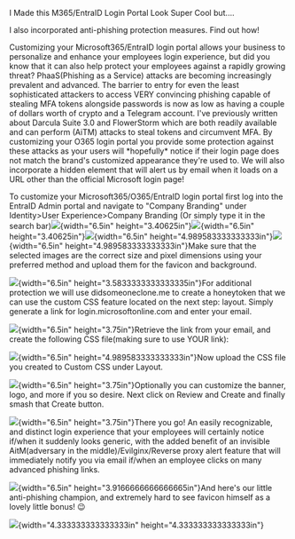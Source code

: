 I Made this M365/EntraID Login Portal Look Super Cool but\....

I also incorporated anti-phishing protection measures. Find out how!

Customizing your Microsoft365/EntraID login portal allows your business
to personalize and enhance your employees login experience, but did you
know that it can also help protect your employees against a rapidly
growing threat? PhaaS(Phishing as a Service) attacks are becoming
increasingly prevalent and advanced. The barrier to entry for even the
least sophisticated attackers to access VERY convincing phishing capable
of stealing MFA tokens alongside passwords is now as low as having a
couple of dollars worth of crypto and a Telegram account. I've
previously written about Darcula Suite 3.0 and FlowerStorm which are
both readily available and can perform (AiTM) attacks to steal tokens
and circumvent MFA. By customizing your O365 login portal you provide
some protection against these attacks as your users will \*hopefully\*
notice if their login page does not match the brand's customized
appearance they're used to. We will also incorporate a hidden element
that will alert us by email when it loads on a URL other than the
official Microsoft login page!

To customize your Microsoft365/O365/EntraID login portal first log into
the EntraID Admin portal and navigate to "Company Branding" under
Identity\>User Experience\>Company Branding (Or simply type it in the
search
bar)![](CustomEntraIDPortalMedia/daffe4fdcf32a3810e03607065df23ccbd959450.png){width="6.5in"
height="3.40625in"}![](CustomEntraIDPortalMedia/a8a9675c727ac09fa0877b3ffb4bc4abd09b57f0.png){width="6.5in"
height="3.40625in"}![](CustomEntraIDPortalMedia/774fbecf5ffa7567390627fb6590aee7dc575c52.png){width="6.5in"
height="4.989583333333333in"}![](CustomEntraIDPortalMedia/63029f31cd16115814b22a36df843c4c34313d95.png){width="6.5in"
height="4.989583333333333in"}Make sure that the selected images are the
correct size and pixel dimensions using your preferred method and upload
them for the favicon and background.

![](CustomEntraIDPortalMedia/1c3db908d32731ad1a4d05d12d4062fdd81d3e61.png){width="6.5in"
height="3.5833333333333335in"}For additional protection we will use
didsomeoneclone.me to create a honeytoken that we can use the custom CSS
feature located on the next step: layout. Simply generate a link for
login.microsoftonline.com and enter your email.

![](CustomEntraIDPortalMedia/d018d7bce9db18755cf1226bdefc9659afee781a.png){width="6.5in"
height="3.75in"}Retrieve the link from your email, and create the
following CSS file(making sure to use YOUR link):

![](CustomEntraIDPortalMedia/896f3a4267c8e53c8c75f91482cc208fa9a27ba2.png){width="6.5in"
height="4.989583333333333in"}Now upload the CSS file you created to
Custom CSS under Layout.

![](CustomEntraIDPortalMedia/2dbf42045637064e2825409243f2e37c29c95544.png){width="6.5in"
height="3.75in"}Optionally you can customize the banner, logo, and more
if you so desire. Next click on Review and Create and finally smash that
Create button.

![](CustomEntraIDPortalMedia/39a5685f290d9a3d46f362e15c001087ba8c89c5.png){width="6.5in"
height="3.75in"}There you go! An easily recognizable, and distinct login
experience that your employees will certainly notice if/when it suddenly
looks generic, with the added benefit of an invisible AitM(adversary in
the middle)/Evilginx/Reverse proxy alert feature that will immediately
notify you via email if/when an employee clicks on many advanced
phishing links.

![](CustomEntraIDPortalMedia/0d6c7dbf6b31772d31968beb1ec923a5988b773f.png){width="6.5in"
height="3.9166666666666665in"}And here's our little anti-phishing
champion, and extremely hard to see favicon himself as a lovely little
bonus! 😉

![](CustomEntraIDPortalMedia/86c4729140660604201a2d89895ac4b15e68c25c.png){width="4.333333333333333in"
height="4.333333333333333in"}
